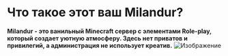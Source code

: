 # Что такое этот ваш Milandur?

**Milandur - это ванильный Minecraft сервер с элементами Role-play, который создает уютную атмосферу. Здесь нет приватов и привилегий, а администрация не использует креатив.**
![Изображение](./image.png)
